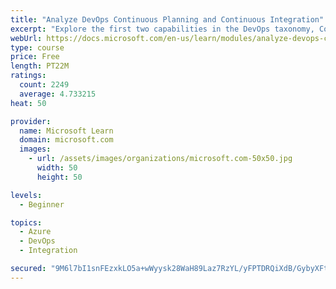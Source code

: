 ```yaml
---
title: "Analyze DevOps Continuous Planning and Continuous Integration"
excerpt: "Explore the first two capabilities in the DevOps taxonomy, Continuous Planning and Continuous Integration."
webUrl: https://docs.microsoft.com/en-us/learn/modules/analyze-devops-continuous-planning-intergration/
type: course
price: Free
length: PT22M
ratings:
  count: 2249
  average: 4.733215
heat: 50

provider:
  name: Microsoft Learn
  domain: microsoft.com
  images:
    - url: /assets/images/organizations/microsoft.com-50x50.jpg
      width: 50
      height: 50

levels:
  - Beginner

topics:
  - Azure
  - DevOps
  - Integration

secured: "9M6l7bI1snFEzxkLO5a+wWyysk28WaH89Laz7RzYL/yFPTDRQiXdB/GybyXFtY478jv34FOZ4kGLhniq9nj8MCmuXbXLd0GOJeYryZ4xi1nQd/vcKU2bypOfqVtogYTxUXFuO4J/Wvw2QUZBJmLQmLxKGT4eWNxYREeH5DKd6GpS/9d5n0C7evGxm9O7LNz7XSfMq+Tyai2qyNFNKBcW+ag6ybsuP408kgJxBigySdHhesD3sKDjUpKkX0PmSw3ngvKlneauGMJwmwZ9Ld5pg3L0e4lRQBD1QzuDZz6TkNYmrliy8E2IgRhSixwrwHMFHGru9A0YTkRBTLf02Ep1cEzgXGZYD58K5nSniZD/BweOMwt6nTFyjsmpFJrLkwKPBhQMbHUC9S2T1WY2N/4VqXlSGx3SmCjKfF9yXwRFEjk=;S8hD8Np6a0dcXAijk3SYWw=="
---
```


